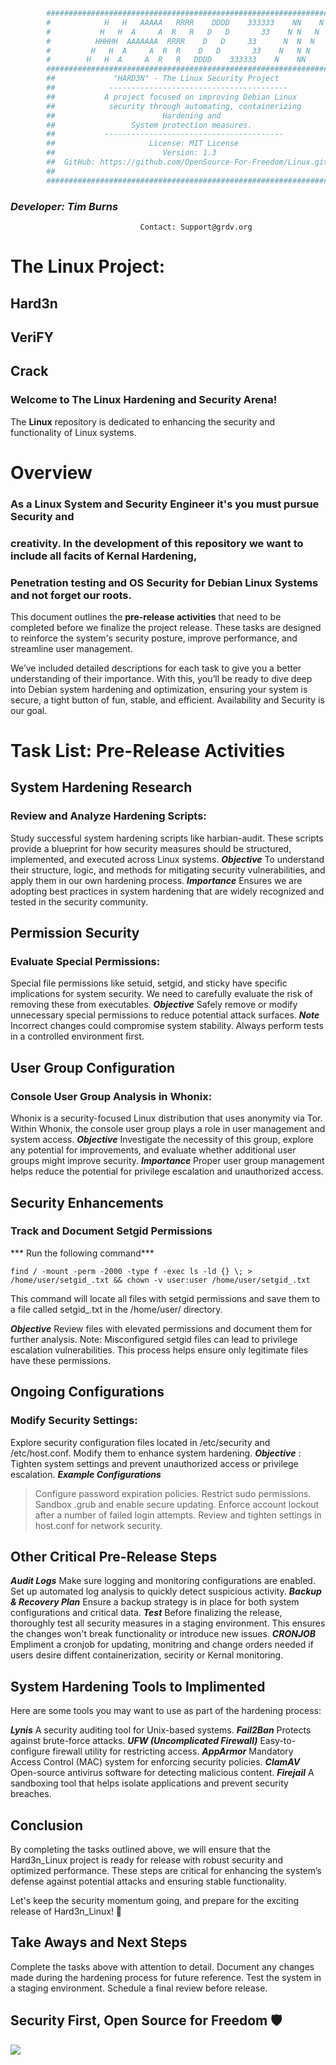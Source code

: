 
```bash
        ####################################################################
        #            H   H   AAAAA   RRRR    DDDD    333333    NN    N     #     
        #           H   H  A     A  R   R   D   D       33    N N   N      #  
        #          HHHHH  AAAAAAA  RRRR    D   D     33      N  N  N       # 
        #         H   H  A     A  R  R    D   D       33    N   N N        #    
        #        H   H  A     A  R   R   DDDD    333333    N    NN         #
        ####################################################################
        ##             "HARD3N" - The Linux Security Project              ##          
        ##            ----------------------------------------            ##          
        ##           A project focused on improving Debian Linux          ##          
        ##            security through automating, containerizing         ##         
        ##                        Hardening and                           ##        
        ##                 System protection measures.                    ##         
        ##           ----------------------------------------             ##                                       
        ##                     License: MIT License                       ##   
        ##                        Version: 1.3                            ##     
        ##  GitHub: https://github.com/OpenSource-For-Freedom/Linux.git   ## 
        ##                                                                ##
        ####################################################################
```


###                             ***Developer: Tim Burns***
                                 Contact: Support@grdv.org

##                     



#                      **The Linux Project**: 
## Hard3n
## VeriFY 
## Crack


###                    Welcome to The Linux Hardening and Security Arena! 

The **Linux** repository is dedicated to enhancing the security and functionality of Linux systems.

#                                      **Overview**

###       As a Linux System and Security Engineer it's you must pursue Security and 
###  creativity. In the development of this repository we want to include all facits of Kernal Hardening, 
###         Penetration testing and OS Security for Debian Linux Systems and not forget our roots.  

This document outlines the **pre-release activities** that need to be completed before we finalize the project release. These tasks are designed to reinforce the system's security posture, improve performance, and streamline user management.

We’ve included detailed descriptions for each task to give you a better understanding of their importance. With this, you’ll be ready to dive deep into Debian system hardening and optimization, ensuring your system is secure,  a tight button of fun, stable, and efficient. Availability and Security is our goal. 

#                           Task List: Pre-Release Activities 

##                             System Hardening Research 

### Review and Analyze Hardening Scripts:
Study successful system hardening scripts like harbian-audit. These scripts provide a blueprint for how security measures should be structured, implemented, and executed across Linux systems.
***Objective*** To understand their structure, logic, and methods for mitigating security vulnerabilities, and apply them in our own hardening process.
***Importance*** Ensures we are adopting best practices in system hardening that are widely recognized and tested in the security community.

##                                Permission Security 

### Evaluate Special Permissions:
Special file permissions like setuid, setgid, and sticky have specific implications for system security. We need to carefully evaluate the risk of removing these from executables.
***Objective***  Safely remove or modify unnecessary special permissions to reduce potential attack surfaces.
***Note*** Incorrect changes could compromise system stability. Always perform tests in a controlled environment first.

##                              User Group Configuration 

### Console User Group Analysis in Whonix:
Whonix is a security-focused Linux distribution that uses anonymity via Tor. Within Whonix, the console user group plays a role in user management and system access.
***Objective*** Investigate the necessity of this group, explore any potential for improvements, and evaluate whether additional user groups might improve security.
***Importance*** Proper user group management helps reduce the potential for privilege escalation and unauthorized access.
		
##                               Security Enhancements 

### Track and Document Setgid Permissions

***                             Run the following command***

```
find / -mount -perm -2000 -type f -exec ls -ld {} \; > /home/user/setgid_.txt && chown -v user:user /home/user/setgid_.txt
```

This command will locate all files with setgid permissions and save them to a file called setgid_.txt in the /home/user/ directory. 

***Objective*** Review files with elevated permissions and document them for further analysis.
Note: Misconfigured setgid files can lead to privilege escalation vulnerabilities. This process helps ensure only legitimate files have these permissions.

##                                Ongoing Configurations 

### Modify Security Settings:
Explore security configuration files located in /etc/security and /etc/host.conf. Modify them to enhance system hardening.
***Objective*** : Tighten system settings and prevent unauthorized access or privilege escalation.
***Example Configurations***
> Configure password expiration policies.
> Restrict sudo permissions.
> Sandbox .grub and enable secure updating. 
> Enforce account lockout after a number of failed login attempts.
> Review and tighten settings in host.conf for network security.

##                            Other Critical Pre-Release Steps 

***Audit Logs*** Make sure logging and monitoring configurations are enabled. Set up automated log analysis to quickly detect suspicious activity.
***Backup & Recovery Plan*** Ensure a backup strategy is in place for both system configurations and critical data.
***Test*** Before finalizing the release, thoroughly test all security measures in a staging environment. This ensures the changes won't break functionality or introduce new issues.
***CRONJOB*** Empliment a cronjob for updating, monitring and change orders needed if users desire diffent containerization, secirity or Kernal monitoring. 


##                            System Hardening Tools to Implimented 

Here are some tools you may want to use as part of the hardening process:

***Lynis*** A security auditing tool for Unix-based systems.
***Fail2Ban*** Protects against brute-force attacks.
***UFW (Uncomplicated Firewall)*** Easy-to-configure firewall utility for restricting access.
***AppArmor*** Mandatory Access Control (MAC) system for enforcing security policies.
***ClamAV*** Open-source antivirus software for detecting malicious content.
***Firejail*** A sandboxing tool that helps isolate applications and prevent security breaches.

##                                         Conclusion 

By completing the tasks outlined above, we will ensure that the Hard3n_Linux project is ready for release with robust security and optimized performance. These steps are critical for enhancing the system’s defense against potential attacks and ensuring stable functionality.

Let's keep the security momentum going, and prepare for the exciting release of Hard3n_Linux! 🚀

##                                 Take Aways and Next Steps

Complete the tasks above with attention to detail.
Document any changes made during the hardening process for future reference.
Test the system in a staging environment.
Schedule a final review before release.

##                        Security First, Open Source for Freedom 🛡️

<img src="https://t.bkit.co/w_67775e3ddda15.gif" />
